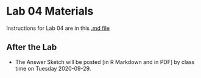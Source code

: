# Lab 04 Materials

Instructions for Lab 04 are in this [.md file](https://github.com/THOMASELOVE/431-2020/blob/master/labs/lab04/lab04.md)

## After the Lab

- The Answer Sketch will be posted [in R Markdown and in PDF] by class time on Tuesday 2020-09-29.
